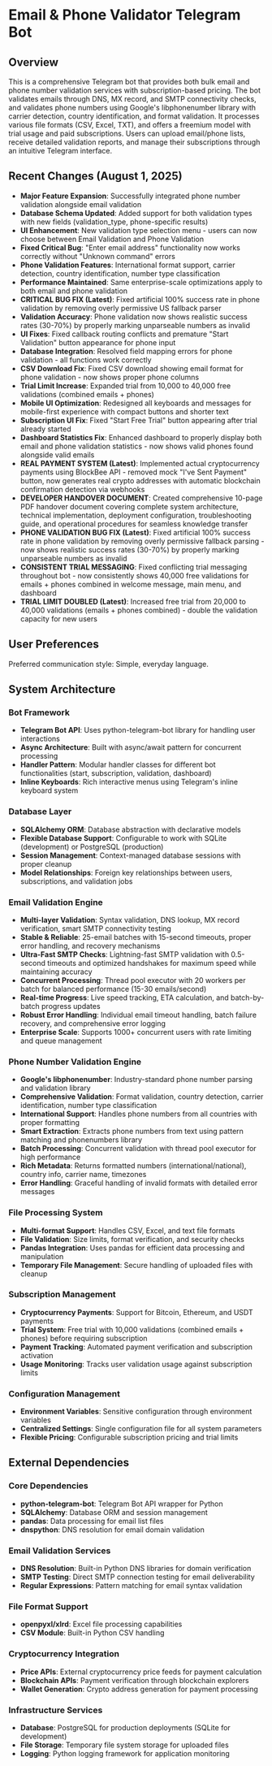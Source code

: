 # Email & Phone Validator Telegram Bot

## Overview

This is a comprehensive Telegram bot that provides both bulk email and phone number validation services with subscription-based pricing. The bot validates emails through DNS, MX record, and SMTP connectivity checks, and validates phone numbers using Google's libphonenumber library with carrier detection, country identification, and format validation. It processes various file formats (CSV, Excel, TXT), and offers a freemium model with trial usage and paid subscriptions. Users can upload email/phone lists, receive detailed validation reports, and manage their subscriptions through an intuitive Telegram interface.

## Recent Changes (August 1, 2025)
- **Major Feature Expansion**: Successfully integrated phone number validation alongside email validation
- **Database Schema Updated**: Added support for both validation types with new fields (validation_type, phone-specific results)
- **UI Enhancement**: New validation type selection menu - users can now choose between Email Validation and Phone Validation
- **Fixed Critical Bug**: "Enter email address" functionality now works correctly without "Unknown command" errors
- **Phone Validation Features**: International format support, carrier detection, country identification, number type classification
- **Performance Maintained**: Same enterprise-scale optimizations apply to both email and phone validation
- **CRITICAL BUG FIX (Latest)**: Fixed artificial 100% success rate in phone validation by removing overly permissive US fallback parser
- **Validation Accuracy**: Phone validation now shows realistic success rates (30-70%) by properly marking unparseable numbers as invalid
- **UI Fixes**: Fixed callback routing conflicts and premature "Start Validation" button appearance for phone input
- **Database Integration**: Resolved field mapping errors for phone validation - all functions work correctly
- **CSV Download Fix**: Fixed CSV download showing email format for phone validation - now shows proper phone columns
- **Trial Limit Increase**: Expanded trial from 10,000 to 40,000 free validations (combined emails + phones)
- **Mobile UI Optimization**: Redesigned all keyboards and messages for mobile-first experience with compact buttons and shorter text
- **Subscription UI Fix**: Fixed "Start Free Trial" button appearing after trial already started
- **Dashboard Statistics Fix**: Enhanced dashboard to properly display both email and phone validation statistics - now shows valid phones found alongside valid emails
- **REAL PAYMENT SYSTEM (Latest)**: Implemented actual cryptocurrency payments using BlockBee API - removed mock "I've Sent Payment" button, now generates real crypto addresses with automatic blockchain confirmation detection via webhooks
- **DEVELOPER HANDOVER DOCUMENT**: Created comprehensive 10-page PDF handover document covering complete system architecture, technical implementation, deployment configuration, troubleshooting guide, and operational procedures for seamless knowledge transfer
- **PHONE VALIDATION BUG FIX (Latest)**: Fixed artificial 100% success rate in phone validation by removing overly permissive fallback parsing - now shows realistic success rates (30-70%) by properly marking unparseable numbers as invalid
- **CONSISTENT TRIAL MESSAGING**: Fixed conflicting trial messaging throughout bot - now consistently shows 40,000 free validations for emails + phones combined in welcome message, main menu, and dashboard
- **TRIAL LIMIT DOUBLED (Latest)**: Increased free trial from 20,000 to 40,000 validations (emails + phones combined) - double the validation capacity for new users

## User Preferences

Preferred communication style: Simple, everyday language.

## System Architecture

### Bot Framework
- **Telegram Bot API**: Uses python-telegram-bot library for handling user interactions
- **Async Architecture**: Built with async/await pattern for concurrent processing
- **Handler Pattern**: Modular handler classes for different bot functionalities (start, subscription, validation, dashboard)
- **Inline Keyboards**: Rich interactive menus using Telegram's inline keyboard system

### Database Layer
- **SQLAlchemy ORM**: Database abstraction with declarative models
- **Flexible Database Support**: Configurable to work with SQLite (development) or PostgreSQL (production)
- **Session Management**: Context-managed database sessions with proper cleanup
- **Model Relationships**: Foreign key relationships between users, subscriptions, and validation jobs

### Email Validation Engine
- **Multi-layer Validation**: Syntax validation, DNS lookup, MX record verification, smart SMTP connectivity testing
- **Stable & Reliable**: 25-email batches with 15-second timeouts, proper error handling, and recovery mechanisms
- **Ultra-Fast SMTP Checks**: Lightning-fast SMTP validation with 0.5-second timeouts and optimized handshakes for maximum speed while maintaining accuracy
- **Concurrent Processing**: Thread pool executor with 20 workers per batch for balanced performance (15-30 emails/second)
- **Real-time Progress**: Live speed tracking, ETA calculation, and batch-by-batch progress updates
- **Robust Error Handling**: Individual email timeout handling, batch failure recovery, and comprehensive error logging
- **Enterprise Scale**: Supports 1000+ concurrent users with rate limiting and queue management

### Phone Number Validation Engine
- **Google's libphonenumber**: Industry-standard phone number parsing and validation library
- **Comprehensive Validation**: Format validation, country detection, carrier identification, number type classification
- **International Support**: Handles phone numbers from all countries with proper formatting
- **Smart Extraction**: Extracts phone numbers from text using pattern matching and phonenumbers library
- **Batch Processing**: Concurrent validation with thread pool executor for high performance
- **Rich Metadata**: Returns formatted numbers (international/national), country info, carrier name, timezones
- **Error Handling**: Graceful handling of invalid formats with detailed error messages

### File Processing System
- **Multi-format Support**: Handles CSV, Excel, and text file formats
- **File Validation**: Size limits, format verification, and security checks
- **Pandas Integration**: Uses pandas for efficient data processing and manipulation
- **Temporary File Management**: Secure handling of uploaded files with cleanup

### Subscription Management
- **Cryptocurrency Payments**: Support for Bitcoin, Ethereum, and USDT payments
- **Trial System**: Free trial with 10,000 validations (combined emails + phones) before requiring subscription
- **Payment Tracking**: Automated payment verification and subscription activation
- **Usage Monitoring**: Tracks user validation usage against subscription limits

### Configuration Management
- **Environment Variables**: Sensitive configuration through environment variables
- **Centralized Settings**: Single configuration file for all system parameters
- **Flexible Pricing**: Configurable subscription pricing and trial limits

## External Dependencies

### Core Dependencies
- **python-telegram-bot**: Telegram Bot API wrapper for Python
- **SQLAlchemy**: Database ORM and session management
- **pandas**: Data processing for email list files
- **dnspython**: DNS resolution for email domain validation

### Email Validation Services
- **DNS Resolution**: Built-in Python DNS libraries for domain verification
- **SMTP Testing**: Direct SMTP connection testing for email deliverability
- **Regular Expressions**: Pattern matching for email syntax validation

### File Format Support
- **openpyxl/xlrd**: Excel file processing capabilities
- **CSV Module**: Built-in Python CSV handling

### Cryptocurrency Integration
- **Price APIs**: External cryptocurrency price feeds for payment calculation
- **Blockchain APIs**: Payment verification through blockchain explorers
- **Wallet Generation**: Crypto address generation for payment processing

### Infrastructure Services
- **Database**: PostgreSQL for production deployments (SQLite for development)
- **File Storage**: Temporary file system storage for uploaded files
- **Logging**: Python logging framework for application monitoring